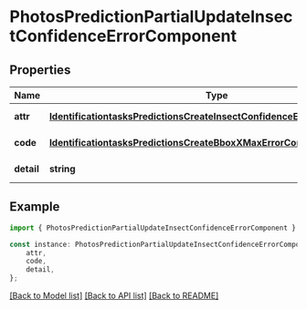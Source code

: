 # PhotosPredictionPartialUpdateInsectConfidenceErrorComponent


## Properties

Name | Type | Description | Notes
------------ | ------------- | ------------- | -------------
**attr** | [**IdentificationtasksPredictionsCreateInsectConfidenceErrorComponentAttr**](IdentificationtasksPredictionsCreateInsectConfidenceErrorComponentAttr.md) |  | [default to undefined]
**code** | [**IdentificationtasksPredictionsCreateBboxXMaxErrorComponentCode**](IdentificationtasksPredictionsCreateBboxXMaxErrorComponentCode.md) |  | [default to undefined]
**detail** | **string** |  | [default to undefined]

## Example

```typescript
import { PhotosPredictionPartialUpdateInsectConfidenceErrorComponent } from 'mosquito-alert';

const instance: PhotosPredictionPartialUpdateInsectConfidenceErrorComponent = {
    attr,
    code,
    detail,
};
```

[[Back to Model list]](../README.md#documentation-for-models) [[Back to API list]](../README.md#documentation-for-api-endpoints) [[Back to README]](../README.md)
